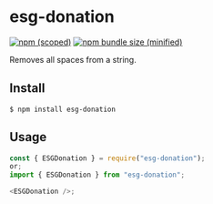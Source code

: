 # esg-donation

[![npm (scoped)](https://img.shields.io/npm/v/@bamblehorse/tiny.svg)](https://www.npmjs.com/package/@bamblehorse/tiny)
[![npm bundle size (minified)](https://img.shields.io/bundlephobia/min/@bamblehorse/tiny.svg)](https://www.npmjs.com/package/@bamblehorse/tiny)

Removes all spaces from a string.

## Install

```
$ npm install esg-donation
```

## Usage

```js
const { ESGDonation } = require("esg-donation");
or;
import { ESGDonation } from "esg-donation";

<ESGDonation />;
```
